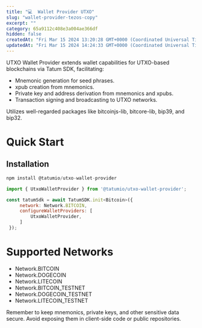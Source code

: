 ```yaml
---
title: "💻  Wallet Provider UTXO"
slug: "wallet-provider-tezos-copy"
excerpt: ""
category: 65a9112c408e3a004ae366df
hidden: false
createdAt: "Fri Mar 15 2024 13:20:28 GMT+0000 (Coordinated Universal Time)"
updatedAt: "Fri Mar 15 2024 14:24:33 GMT+0000 (Coordinated Universal Time)"
---
```

UTXO Wallet Provider extends wallet capabilities for UTXO-based blockchains via Tatum SDK, facilitating:

- Mnemonic generation for seed phrases.
- xpub creation from mnemonics.
- Private key and address derivation from mnemonics and xpubs.
- Transaction signing and broadcasting to UTXO networks.

Utilizes well-regarded packages like bitcoinjs-lib, bitcore-lib, bip39, and bip32.

# Quick Start

## Installation

```javascript Install
npm install @tatumio/utxo-wallet-provider
```

```javascript
import { UtxoWalletProvider } from '@tatumio/utxo-wallet-provider';

const tatumSdk = await TatumSDK.init<Bitcoin>({
     network: Network.BITCOIN,
     configureWalletProviders: [
         UtxoWalletProvider,
     ]
 });
```

# Supported Networks

- Network.BITCOIN
- Network.DOGECOIN
- Network.LITECOIN
- Network.BITCOIN_TESTNET
- Network.DOGECOIN_TESTNET
- Network.LITECOIN_TESTNET

Remember to keep mnemonics, private keys, and other sensitive data secure. Avoid exposing them in client-side code or public repositories.
